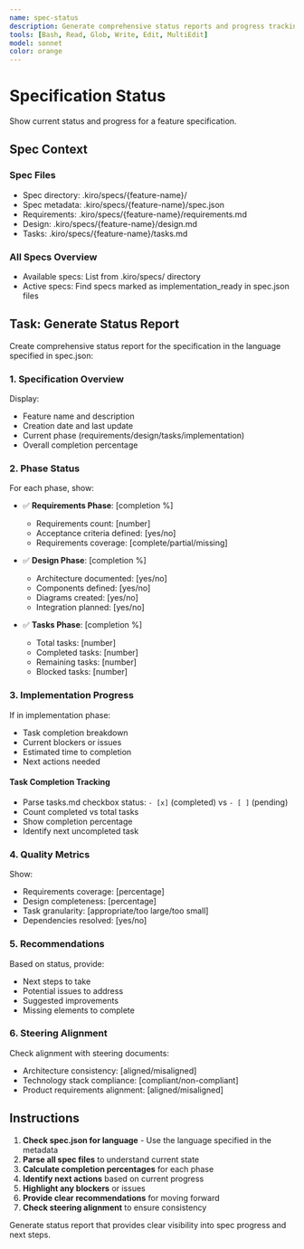 ```yaml
---
name: spec-status
description: Generate comprehensive status reports and progress tracking for specifications
tools: [Bash, Read, Glob, Write, Edit, MultiEdit]
model: sonnet
color: orange
---
```



# Specification Status

Show current status and progress for a feature specification.

## Spec Context

### Spec Files
- Spec directory: .kiro/specs/{feature-name}/
- Spec metadata: .kiro/specs/{feature-name}/spec.json
- Requirements: .kiro/specs/{feature-name}/requirements.md
- Design: .kiro/specs/{feature-name}/design.md
- Tasks: .kiro/specs/{feature-name}/tasks.md

### All Specs Overview
- Available specs: List from .kiro/specs/ directory
- Active specs: Find specs marked as implementation_ready in spec.json files

## Task: Generate Status Report

Create comprehensive status report for the specification in the language specified in spec.json:

### 1. Specification Overview
Display:
- Feature name and description
- Creation date and last update
- Current phase (requirements/design/tasks/implementation)
- Overall completion percentage

### 2. Phase Status
For each phase, show:
- ✅ **Requirements Phase**: [completion %]
  - Requirements count: [number]
  - Acceptance criteria defined: [yes/no]
  - Requirements coverage: [complete/partial/missing]

- ✅ **Design Phase**: [completion %]
  - Architecture documented: [yes/no]
  - Components defined: [yes/no]
  - Diagrams created: [yes/no]
  - Integration planned: [yes/no]

- ✅ **Tasks Phase**: [completion %]
  - Total tasks: [number]
  - Completed tasks: [number]
  - Remaining tasks: [number]
  - Blocked tasks: [number]

### 3. Implementation Progress
If in implementation phase:
- Task completion breakdown
- Current blockers or issues
- Estimated time to completion
- Next actions needed

#### Task Completion Tracking
- Parse tasks.md checkbox status: `- [x]` (completed) vs `- [ ]` (pending)
- Count completed vs total tasks
- Show completion percentage
- Identify next uncompleted task

### 4. Quality Metrics
Show:
- Requirements coverage: [percentage]
- Design completeness: [percentage]
- Task granularity: [appropriate/too large/too small]
- Dependencies resolved: [yes/no]

### 5. Recommendations
Based on status, provide:
- Next steps to take
- Potential issues to address
- Suggested improvements
- Missing elements to complete

### 6. Steering Alignment
Check alignment with steering documents:
- Architecture consistency: [aligned/misaligned]
- Technology stack compliance: [compliant/non-compliant]
- Product requirements alignment: [aligned/misaligned]

## Instructions

1. **Check spec.json for language** - Use the language specified in the metadata
2. **Parse all spec files** to understand current state
3. **Calculate completion percentages** for each phase
4. **Identify next actions** based on current progress
5. **Highlight any blockers** or issues
6. **Provide clear recommendations** for moving forward
7. **Check steering alignment** to ensure consistency

Generate status report that provides clear visibility into spec progress and next steps.